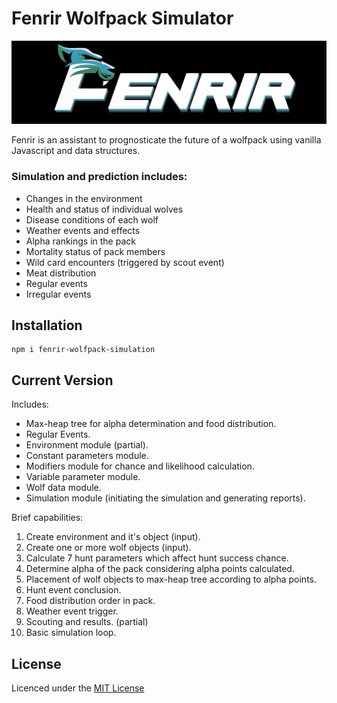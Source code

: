 # Fenrir Wolfpack Simulator
![alt text][logo]

[logo]: https://github.com/skywarth/Fenrir-wolfpack-simulator/blob/master/resc/fenrir-logo-black.png "Fenrir Wolfpack Simulator"
Fenrir is an assistant to prognosticate the future of a wolfpack using vanilla Javascript and data structures. 

### Simulation and prediction includes:
* Changes in the environment
* Health and status of individual wolves
* Disease conditions of each wolf
* Weather events and effects
* Alpha rankings in the pack
* Mortality status of pack members
* Wild card encounters (triggered by scout event)
* Meat distribution
* Regular events
* Irregular events



## Installation
```
npm i fenrir-wolfpack-simulation
```
## Current Version
Includes:
* Max-heap tree for alpha determination and food distribution.
* Regular Events.
* Environment module (partial).
* Constant parameters module.
* Modifiers module for chance and likelihood calculation.
* Variable parameter module.
* Wolf data module.
* Simulation module (initiating the simulation and generating reports).

Brief capabilities:
1. Create environment and it's object (input).
2. Create one or more wolf objects (input).
3. Calculate 7 hunt parameters which affect hunt success chance.
4. Determine alpha of the pack considering alpha points calculated.
5. Placement of wolf objects to max-heap tree according to alpha points.
6. Hunt event conclusion.
7. Food distribution order in pack.
8. Weather event trigger.
9. Scouting and results. (partial)
10. Basic simulation loop.

## License
Licenced under the [MIT License](https://github.com/skywarth/Fenrir-wolfpack-simulator/blob/master/LICENSE)
